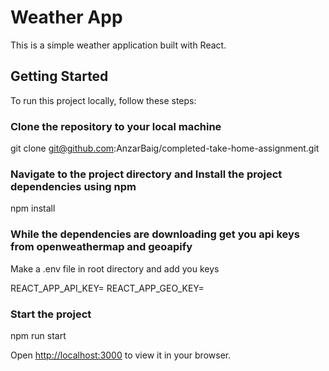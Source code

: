 # Weather App

This is a simple weather application built with React.

## Getting Started

To run this project locally, follow these steps:

### Clone the repository to your local machine
git clone git@github.com:AnzarBaig/completed-take-home-assignment.git

### Navigate to the project directory and Install the project dependencies using npm

npm install


### While the dependencies are downloading get you api keys from openweathermap and geoapify

Make a .env file in root directory and add you keys

REACT_APP_API_KEY=
REACT_APP_GEO_KEY=

### Start the project

npm run start

Open [http://localhost:3000](http://localhost:3000) to view it in your browser.


